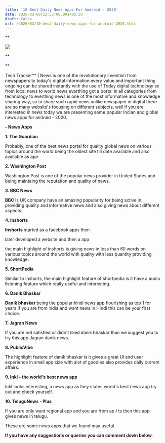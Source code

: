 ```yaml
---
title: '10 Best Daily News Apps For Android - 2020'
date: 2020-03-06T22:53:00.001+05:30
draft: false
url: /2020/03/10-best-daily-news-apps-for-android-2020.html
---
```


**  

[![](https://lh3.googleusercontent.com/-o201APZ7W7Q/XoIbaDUDGqI/AAAAAAAABOo/JVQ_Xhxvjgoak8TNEXAQVkLppK8NfMsTgCLcBGAsYHQ/s1600/IMG_20200111_105332_780-02-04.jpeg)](https://lh3.googleusercontent.com/-o201APZ7W7Q/XoIbaDUDGqI/AAAAAAAABOo/JVQ_Xhxvjgoak8TNEXAQVkLppK8NfMsTgCLcBGAsYHQ/s1600/IMG_20200111_105332_780-02-04.jpeg)

**

**

Tech Tracker** | News is one of the revolutionary invention from newspapers to today's digital information every value and important thing ongoing can be shared instantly with the use of Today digital technology so from local news to world news everthing got a portal in all categories from technology to everthing news is one of the most informative and knowledge sharing way, so to share such rapid news unlike newspaper in digital there are so many website's focusing on different subjects, well if you are interested in news today we are presenting some popular Indian and global news apps for android - 2020.

  

**\- News Apps**

  

**1\. The Guardian**

Probably, one of the best news portal for quality global news on various topics around the world being the oldest site till date available and also available as app 

**2\. Washington Post**

Washington Post is one of the popular news provider in United States and being maintaing the reputation and quality of news.

**3\. BBC News**

**BBC** is UK company have an amazing popularity for being active in providing quality and informative news and also giving news about different aspects.

**4\. Inshorts**

**Inshorts** started as a facebook apps then

later developed a website and then a app

the main highlight of inshorts is giving news in less than 60 words on various topics around the world with quality with less quantity providing knowledge.

**5\. ShortPedia**

Similar to inshorts, the main highlight feature of shortpedia is it have a audio listening feature which really useful and interesting.

  

**6\. Danik Bhaskar**

**Danik bhaskar** being the popular hindi news app flourishing as top 1 for years if you are from india and want news in Hindi this can be your first choice.

**7\. Jagran News**

If you are not satisfied or didn't liked danik bhaskar than we suggest you to try this app Jagran danik news.

**8\. PublicVibe**

The highlight feature of danik bhaskar is it gives a great UI and user experience in small app size with alot of goodies also provides daily current affairs.

**9\. Inkl - the world's best news app**

Inkl looks interesting, a news app as they states world's best news app try out and check yourself.

**10\. TeluguNews - Plus**

If you are only want regional app and you are from ap / ts then this app gives news in telugu.

  

These are some news apps that we found may useful.

  

**If you have any suggestions or queries you can comment down below.**